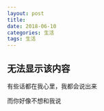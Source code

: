 ```yaml
---
layout: post
title: 
date: 2018-06-10
categories: 生活
tags: 生活
---
```


## 无法显示该内容

有些话都在我心里，我都会说出来

而你好像不想和我说

